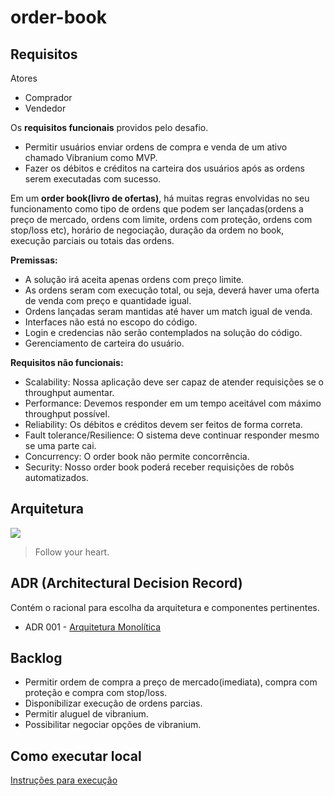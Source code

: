 # order-book

## Requisitos

Atores
* Comprador
* Vendedor

Os **requisitos funcionais** providos pelo desafio.
* Permitir usuários enviar ordens de compra e venda de um ativo chamado Vibranium como MVP.
* Fazer os débitos e créditos na carteira dos usuários após as ordens serem executadas com sucesso.

Em um **order book(livro de ofertas)**, há muitas regras envolvidas no seu funcionamento como tipo de ordens que podem ser lançadas(ordens a preço de mercado, ordens com limite, ordens com proteção, ordens com stop/loss etc), horário de negociação, duração da ordem no book, execução parciais ou totais das ordens.

**Premissas:**
* A solução irá aceita apenas ordens com preço limite.
* As ordens seram com execução total, ou seja, deverá haver uma oferta de venda com preço e quantidade igual.
* Ordens lançadas seram mantidas até haver um match igual de venda.
* Interfaces não está no escopo do código.
* Login e credencias não serão contemplados na solução do código.
* Gerenciamento de carteira do usuário.

**Requisitos não funcionais:**
* Scalability: Nossa aplicação deve ser capaz de atender requisições se o throughput aumentar.
* Performance: Devemos responder em um tempo aceitável com máximo throughput possível.
* Reliability: Os débitos e créditos devem ser feitos de forma correta.
* Fault tolerance/Resilience: O sistema deve continuar responder mesmo se uma parte cai.
* Concurrency: O order book não permite concorrência.
* Security: Nosso order book poderá receber requisições de robôs automatizados.

## Arquitetura

![](https://pandao.github.io/editor.md/examples/images/4.jpg)

> Follow your heart.

## ADR (Architectural Decision Record)
Contém o racional para escolha da arquitetura e componentes pertinentes.

* ADR 001 - [Arquitetura Monolítica](https://github.com/monteirocicero/order-book/blob/main/ADRs/ADR001-monolith-architecture.md)

## Backlog
* Permitir ordem de compra a preço de mercado(imediata), compra com proteção e compra com stop/loss.
* Disponibilizar execução de ordens parcias.
* Permitir aluguel de vibranium.
* Possibilitar negociar opções de vibranium.


## Como executar local
[Instruções para execução](https://github.com/monteirocicero/order-book/blob/main/ADRs/ADR001-monolith-architecture.md)

